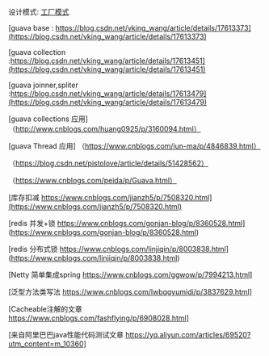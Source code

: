 
设计模式:
  [工厂模式](https://blog.csdn.net/qq_34337272/article/details/80472071)
 
 [guava base : https://blog.csdn.net/vking_wang/article/details/17613373](https://blog.csdn.net/vking_wang/article/details/17613373)
 
 [guava collection :https://blog.csdn.net/vking_wang/article/details/17613451](https://blog.csdn.net/vking_wang/article/details/17613451)
 
 [guava joinner,spliter :https://blog.csdn.net/vking_wang/article/details/17613479](https://blog.csdn.net/vking_wang/article/details/17613479)
 
 [guava collections 应用]（http://www.cnblogs.com/huang0925/p/3160094.html）
 
 [guava Thread 应用] （https://www.cnblogs.com/jun-ma/p/4846839.html）
                     
  （https://blog.csdn.net/pistolove/article/details/51428562）
                     
  （https://www.cnblogs.com/peida/p/Guava.html）
 
 
 [库存扣减  https://www.cnblogs.com/jianzh5/p/7508320.html](https://www.cnblogs.com/jianzh5/p/7508320.html)

 [redis 并发+锁 https://www.cnblogs.com/gonjan-blog/p/8360528.html] (https://www.cnblogs.com/gonjan-blog/p/8360528.html)
 
 [redis 分布式锁  https://www.cnblogs.com/linjiqin/p/8003838.html] (https://www.cnblogs.com/linjiqin/p/8003838.html)

 [Netty 简单集成spring  https://www.cnblogs.com/ggwow/p/7994213.html] 
 
 [泛型方法类写法  https://www.cnblogs.com/lwbqqyumidi/p/3837629.html]
 
 [Cacheable注解的文章  https://www.cnblogs.com/fashflying/p/6908028.html]

 [来自阿里巴巴java性能代码测试文章  https://yq.aliyun.com/articles/69520?utm_content=m_10360]
